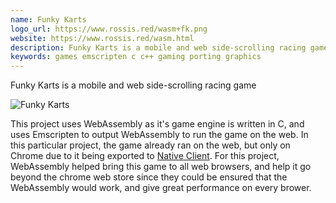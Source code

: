 ```yaml
---
name: Funky Karts
logo_url: https://www.rossis.red/wasm+fk.png
website: https://www.rossis.red/wasm.html
description: Funky Karts is a mobile and web side-scrolling racing game
keywords: games emscripten c c++ gaming porting graphics
---
```


Funky Karts is a mobile and web side-scrolling racing game

![Funky Karts](https://lh3.googleusercontent.com/fyTTiRty0TotqrTwO8GDahKepk_CUy2T4ggojOdpyPx_iOMjm4fOJj2yR5NQB9IhNLC35-F_grI=w640-h400-e365)

This project uses WebAssembly as it's game engine is written in C, and uses Emscripten to output WebAssembly to run the game on the web. In this particular project, the game already ran on the web, but only on Chrome due to it being exported to [Native Client](https://developer.chrome.com/native-client). For this project, WebAssembly helped bring this game to all web browsers, and help it go beyond the chrome web store since they could be ensured that the WebAssembly would work, and give great performance on every brower.
